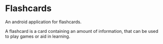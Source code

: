 # Flashcards
An android application for flashcards.

A flashcard is a card containing an amount of information, that can be used to play games or aid in learning.


